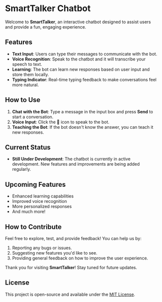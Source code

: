 # SmartTalker Chatbot

Welcome to **SmartTalker**, an interactive chatbot designed to assist users and provide a fun, engaging experience.

## Features
- **Text Input**: Users can type their messages to communicate with the bot.
- **Voice Recognition**: Speak to the chatbot and it will transcribe your speech to text.
- **Learning**: The bot can learn new responses based on user input and store them locally.
- **Typing Indicator**: Real-time typing feedback to make conversations feel more natural.

## How to Use
1. **Chat with the Bot**: Type a message in the input box and press **Send** to start a conversation.
2. **Voice Input**: Click the 🎤 icon to speak to the bot.
3. **Teaching the Bot**: If the bot doesn't know the answer, you can teach it new responses.

## Current Status
- **Still Under Development**: The chatbot is currently in active development. New features and improvements are being added regularly.

## Upcoming Features
- Enhanced learning capabilities
- Improved voice recognition
- More personalized responses
- And much more!

## How to Contribute
Feel free to explore, test, and provide feedback! You can help us by:
1. Reporting any bugs or issues.
2. Suggesting new features you'd like to see.
3. Providing general feedback on how to improve the user experience.

Thank you for visiting **SmartTalker**! Stay tuned for future updates.

## License
This project is open-source and available under the [MIT License](LICENSE).
